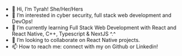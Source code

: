 - 👋 Hi, I’m Tyrah! She/Her/Hers
- 👀 I’m interested in cyber security, full stack web development and DevOps!
- 🌱 I’m currently learning Full Stack Web Development with React and React Native, C++, Typescript & NextJS ^.^
- 💞️ I’m looking to collaborate on React Native projects.
- 📫 How to reach me: connect with my on Github or Linkedin!

<!---
ursaturnine/ursaturnine is a ✨ special ✨ repository because its `README.md` (this file) appears on your GitHub profile.
You can click the Preview link to take a look at your changes.
--->
